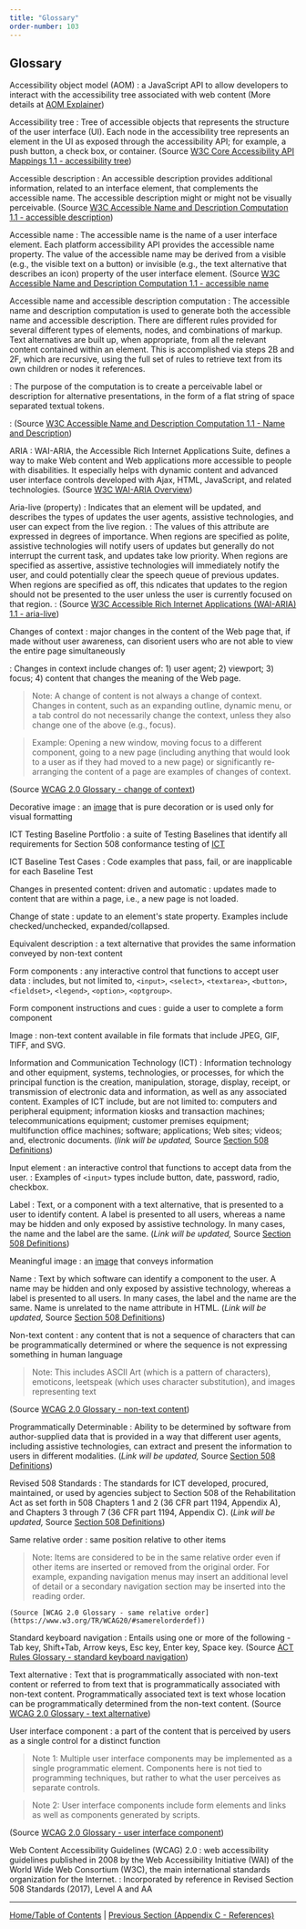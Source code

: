 ```yaml
---
title: "Glossary"
order-number: 103
---
```

## Glossary


Accessibility object model (AOM)
: a JavaScript API to allow developers to interact with the accessibility tree associated with web content (More details at [AOM Explainer](https://wicg.github.io/aom/explainer.html))

Accessibility tree
: Tree of accessible objects that represents the structure of the user interface (UI). Each node in the accessibility tree represents an element in the UI as exposed through the accessibility API; for example, a push button, a check box, or container. (Source [W3C Core Accessibility API Mappings 1.1 - accessibility tree](https://www.w3.org/TR/core-aam-1.1/#dfn-accessibility-tree))

Accessible description
: An accessible description provides additional information, related to an interface element, that complements the accessible name. The accessible description might or might not be visually perceivable. (Source [W3C Accessible Name and Description Computation 1.1 - accessible description](https://www.w3.org/TR/accname-1.1/#dfn-accessible-description))

Accessible name
: The accessible name is the name of a user interface element. Each platform accessibility API provides the accessible name property. The value of the accessible name may be derived from a visible (e.g., the visible text on a button) or invisible (e.g., the text alternative that describes an icon) property of the user interface element. (Source [W3C Accessible Name and Description Computation 1.1 - accessible name](https://www.w3.org/TR/accname-1.1/#dfn-accessible-name)

Accessible name and accessible description computation
: The accessible name and description computation is used to generate both the accessible name and accessible description. There are different rules provided for several different types of elements, nodes, and combinations of markup. Text alternatives are built up, when appropriate, from all the relevant content contained within an element. This is accomplished via steps 2B and 2F, which are recursive, using the full set of rules to retrieve text from its own children or nodes it references.

: The purpose of the computation is to create a perceivable label or description for alternative presentations, in the form of a flat string of space separated textual tokens.

: (Source [W3C Accessible Name and Description Computation 1.1 - Name and Description](https://www.w3.org/TR/accname-1.1/#mapping_additional_nd))

ARIA
: WAI-ARIA, the Accessible Rich Internet Applications Suite, defines a way to make Web content and Web applications more accessible to people with disabilities. It especially helps with dynamic content and advanced user interface controls developed with Ajax, HTML, JavaScript, and related technologies. (Source [W3C WAI-ARIA Overview](https://www.w3.org/WAI/standards-guidelines/aria/))

Aria-live (property)
: Indicates that an element will be updated, and describes the types of updates the user agents, assistive technologies, and user can expect from the live region.
: The values of this attribute are expressed in degrees of importance. When regions are specified as polite, assistive technologies will notify users of updates but generally do not interrupt the current task, and updates take low priority. When regions are specified as assertive, assistive technologies will immediately notify the user, and could potentially clear the speech queue of previous updates. When regions are specified as off, this ndicates that updates to the region should not be presented to the user unless the user is currently focused on that region.
: (Source [W3C Accessible Rich Internet Applications (WAI-ARIA) 1.1 - aria-live](https://www.w3.org/TR/wai-aria-1.1/#aria-live))

Changes of context
: major changes in the content of the Web page that, if made without user awareness, can disorient users who are not able to view the entire page simultaneously

: Changes in context include changes of: 1) user agent; 2) viewport; 3) focus; 4) content that changes the meaning of the Web page.

  >Note: A change of content is not always a change of context. Changes in content, such as an expanding outline, dynamic menu, or a tab control do not necessarily change the context, unless they also change one of the above (e.g., focus).

  >Example: Opening a new window, moving focus to a different component, going to a new page (including anything that would look to a user as if they had moved to a new page) or significantly re-arranging the content of a page are examples of changes of context.

  (Source [WCAG 2.0 Glossary - change of context](https://www.w3.org/TR/WCAG20/#context-changedef))

Decorative image
: an [image](#image) that is pure decoration or is used only for visual formatting

ICT Testing Baseline Portfolio
: a suite of Testing Baselines that identify all requirements for Section 508 conformance testing of [ICT](#ict)

ICT Baseline Test Cases
: Code examples that pass, fail, or are inapplicable for each Baseline Test

Changes in presented content: driven and automatic
: updates made to content that are within a page, i.e., a new page is not loaded.

Change of state
: update to an element's state property. Examples include checked/unchecked, expanded/collapsed.

Equivalent description
: a text alternative that provides the same information conveyed by non-text content

Form components
: any interactive control that functions to accept user data
: includes, but not limited to, `<input>`, `<select>`, `<textarea>`, `<button>`, `<fieldset>`, `<legend>`, `<option>`, `<optgroup>`.

Form component instructions and cues
: guide a user to complete a form component

<a id="image">Image</a>
: non-text content available in file formats that include JPEG, GIF, TIFF, and SVG.  

<a id="ict">Information and Communication Technology (ICT)</a>
: Information technology and other equipment, systems, technologies, or processes, for which the principal function is the creation, manipulation, storage, display, receipt, or transmission of electronic data and information, as well as any associated content. Examples of ICT include, but are not limited to: computers and peripheral equipment; information kiosks and transaction machines; telecommunications equipment; customer premises equipment; multifunction office machines; software; applications; Web sites; videos; and, electronic documents. (*link will be updated,* Source [Section 508 Definitions](https://beta.access-board.gov/ict/ch1e/#E103-Definitions))

Input element
: an interactive control that functions to accept data from the user.
: Examples of `<input>` types include button, date, password, radio, checkbox.

Label
: Text, or a component with a text alternative, that is presented to a user to identify content. A label is presented to all users, whereas a name may be hidden and only exposed by assistive technology. In many cases, the name and the label are the same. (*Link will be updated,* Source [Section 508 Definitions](https://beta.access-board.gov/ict/ch1e/#E103-Definitions))

Meaningful image
: an [image](#image) that conveys information

Name
: Text by which software can identify a component to the user. A name may be hidden and only exposed by assistive technology, whereas a label is presented to all users. In many cases, the label and the name are the same. Name is unrelated to the name attribute in HTML. (*Link will be updated,* Source [Section 508 Definitions](https://beta.access-board.gov/ict/ch1e/#E103-Definitions))

Non-text content
: any content that is not a sequence of characters that can be programmatically determined or where the sequence is not expressing something in human language

  >Note: This includes ASCII Art (which is a pattern of characters), emoticons, leetspeak (which uses character substitution), and images representing text

  (Source [WCAG 2.0 Glossary - non-text content](https://www.w3.org/TR/WCAG20/#non-text-contentdef))

Programmatically Determinable
: Ability to be determined by software from author-supplied data that is provided in a way that different user agents, including assistive technologies, can extract and present the information to users in different modalities. (*Link will be updated,* Source [Section 508 Definitions](https://beta.access-board.gov/ict/ch1e/#E103-Definitions))

Revised 508 Standards
: The standards for ICT developed, procured, maintained, or used by agencies subject to Section 508 of the Rehabilitation Act as set forth in 508 Chapters 1 and 2 (36 CFR part 1194, Appendix A), and Chapters 3 through 7 (36 CFR part 1194, Appendix C). (*Link will be updated,* Source [Section 508 Definitions](https://beta.access-board.gov/ict/ch1e/#E103-Definitions))

Same relative order
: same position relative to other items

  >Note: Items are considered to be in the same relative order even if other items are inserted or removed from the original order. For example, expanding navigation menus may insert an additional level of detail or a secondary navigation section may be inserted into the reading order.

    (Source [WCAG 2.0 Glossary - same relative order](https://www.w3.org/TR/WCAG20/#samerelorderdef))

Standard keyboard navigation
: Entails using one or more of the following - Tab key, Shift+Tab, Arrow keys, Esc key, Enter key, Space key. (Source [ACT Rules Glossary - standard keyboard navigation](https://act-rules.github.io/glossary/#standard-keyboard-navigation))

Text alternative
  : Text that is programmatically associated with non-text content or referred to from text that is programmatically associated with non-text content. Programmatically associated text is text whose location can be programmatically determined from the non-text content. (Source [WCAG 2.0 Glossary - text alternative](https://www.w3.org/TR/WCAG20/#text-altdef))

User interface component
: a part of the content that is perceived by users as a single control for a distinct function

  >Note 1: Multiple user interface components may be implemented as a single programmatic element. Components here is not tied to programming techniques, but rather to what the user perceives as separate controls.

  >Note 2: User interface components include form elements and links as well as components generated by scripts.

  (Source [WCAG 2.0 Glossary - user interface component](https://www.w3.org/TR/UNDERSTANDING-WCAG20/consistent-behavior-unpredictable-change.html#user-interface-componentdef))

Web Content Accessibility Guidelines (WCAG) 2.0
: web accessibility guidelines published in 2008 by the Web Accessibility Initiative (WAI) of the World Wide Web Consortium (W3C), the main international standards organization for the Internet.
: Incorporated by reference in Revised Section 508 Standards (2017), Level A and AA


----------------------------------------------------------------
[Home/Table of Contents](index) | [Previous Section (Appendix C - References)](references)
